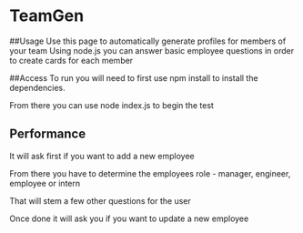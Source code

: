 # TeamGen

##Usage
Use this page to automatically generate profiles for members of your team
Using node.js you can answer basic employee questions in order to create cards for each member

##Access
To run you will need to first use npm install to install the dependencies. 

From there you can use node index.js to begin the test

## Performance
It will ask first if you want to add a new employee

From there you have to determine the employees role - manager, engineer, employee or intern

That will stem a few other questions for the user

Once done it will ask you if you want to update a new employee 
